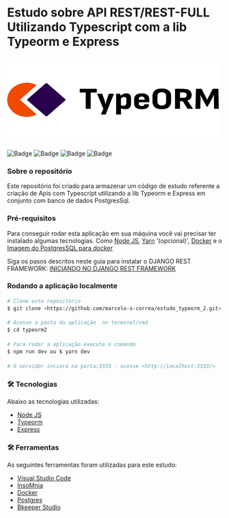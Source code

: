 # Estudo sobre API REST/REST-FULL Utilizando Typescript com a lib Typeorm e Express

<img src = "https://github.com/typeorm/typeorm/raw/master/resources/logo_big.png" width = "500px" height = "200px" alt = "Typeorm"/>

![Badge](https://img.shields.io/badge/TypeScript-007ACC?style=for-the-badge&logo=typescript&logoColor=white)
![Badge](https://img.shields.io/badge/Express.js-404D59?style=for-the-badge)
![Badge](https://img.shields.io/badge/Docker-2CA5E0?style=for-the-badge&logo=docker&logoColor=white)
![Badge](https://img.shields.io/badge/PostgreSQL-316192?style=for-the-badge&logo=postgresql&logoColor=white)



### Sobre o repositório

Este repositório foi criado para armazenar um código de estudo referente a criação de Apis com Typescript utilizando a lib Typeorm e Express
em conjunto com banco de dados PostgresSql.

### Pré-requisitos

Para conseguir rodar esta aplicação em sua máquina você vai precisar ter instalado algumas tecnologias.
Como [Node JS](https://www.python.org/downloads/), [Yarn]() '(opcional)', [Docker](https://www.djangoproject.com/start/) e o [Imagem do PostgresSQL para docker](https://www.django-rest-framework.org/)

Siga os pasos descritos neste guia para instalar o DJANGO REST FRAMEWORK:
[INICIANDO NO DJANGO REST FRAMEWORK](https://www.django-rest-framework.org/#quickstart)

### Rodando a aplicação localmente

```bash
# Clone este repositório
$ git clone <https://github.com/marcelo-s-correa/estudo_typeorm_2.git>

# Acesse a pasta da aplicação  no terminal/cmd
$ cd typeorm2

# Para rodar a aplicação execute o comando
$ npm run dev ou $ yarn dev

# O servidor inciará na porta:3333 - acesse <http://localhost:3333/>
```

### 🛠 Tecnologias

Abaixo as tecnologias utilizadas:

- [Node JS](https://nodejs.org/pt-br/)
- [Typeorm](https://typeorm.io/)
- [Express](https://www.django-rest-framework.org/)

### 🛠 Ferramentas

As seguintes ferramentas foram utilizadas para este estudo:

- [Visual Studio Code](https://code.visualstudio.com/)
- [InsoMnia](https://insomnia.rest/download/)
- [Docker](https://www.beekeeperstudio.io/)
- [Postgres](https://www.postgresql.org/)
- [Bkeeper Studio](https://www.beekeeperstudio.io/)

